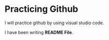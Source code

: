 # Practicing Github

I will practice github by using visual
studio code.

I have been writing **README File**.